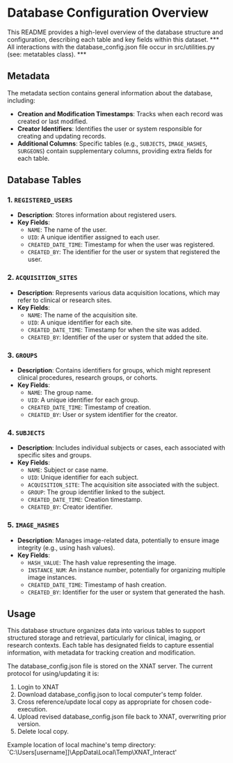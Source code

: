 
# Database Configuration Overview

This README provides a high-level overview of the database structure and configuration, describing each table and key fields within this dataset.
*** All interactions with the database_config.json file occur in src/utilities.py (see: metatables class). ***

## Metadata

The metadata section contains general information about the database, including:
- **Creation and Modification Timestamps**: Tracks when each record was created or last modified.
- **Creator Identifiers**: Identifies the user or system responsible for creating and updating records.
- **Additional Columns**: Specific tables (e.g., `SUBJECTS`, `IMAGE_HASHES`, `SURGEONS`) contain supplementary columns, providing extra fields for each table.

## Database Tables

### 1. `REGISTERED_USERS`
- **Description**: Stores information about registered users.
- **Key Fields**:
  - `NAME`: The name of the user.
  - `UID`: A unique identifier assigned to each user.
  - `CREATED_DATE_TIME`: Timestamp for when the user was registered.
  - `CREATED_BY`: The identifier for the user or system that registered the user.

### 2. `ACQUISITION_SITES`
- **Description**: Represents various data acquisition locations, which may refer to clinical or research sites.
- **Key Fields**:
  - `NAME`: The name of the acquisition site.
  - `UID`: A unique identifier for each site.
  - `CREATED_DATE_TIME`: Timestamp for when the site was added.
  - `CREATED_BY`: Identifier of the user or system that added the site.

### 3. `GROUPS`
- **Description**: Contains identifiers for groups, which might represent clinical procedures, research groups, or cohorts.
- **Key Fields**:
  - `NAME`: The group name.
  - `UID`: A unique identifier for each group.
  - `CREATED_DATE_TIME`: Timestamp of creation.
  - `CREATED_BY`: User or system identifier for the creator.

### 4. `SUBJECTS`
- **Description**: Includes individual subjects or cases, each associated with specific sites and groups.
- **Key Fields**:
  - `NAME`: Subject or case name.
  - `UID`: Unique identifier for each subject.
  - `ACQUISITION_SITE`: The acquisition site associated with the subject.
  - `GROUP`: The group identifier linked to the subject.
  - `CREATED_DATE_TIME`: Creation timestamp.
  - `CREATED_BY`: Creator identifier.

### 5. `IMAGE_HASHES`
- **Description**: Manages image-related data, potentially to ensure image integrity (e.g., using hash values).
- **Key Fields**:
  - `HASH_VALUE`: The hash value representing the image.
  - `INSTANCE_NUM`: An instance number, potentially for organizing multiple image instances.
  - `CREATED_DATE_TIME`: Timestamp of hash creation.
  - `CREATED_BY`: Identifier for the user or system that generated the hash.

## Usage

This database structure organizes data into various tables to support structured storage and retrieval, particularly for clinical, imaging, or research contexts. Each table has designated fields to capture essential information, with metadata for tracking creation and modification.

The database_config.json file is stored on the XNAT server. The current protocol for using/updating it is:
1. Login to XNAT
2. Download database_config.json to local computer's temp folder.
3. Cross reference/update local copy as appropriate for chosen code-execution.
4. Upload revised database_config.json file back to XNAT, overwriting prior version.
5. Delete local copy.

Example location of local machine's temp directory:
`C:\Users\[username]]\AppData\Local\Temp\XNAT_Interact'

